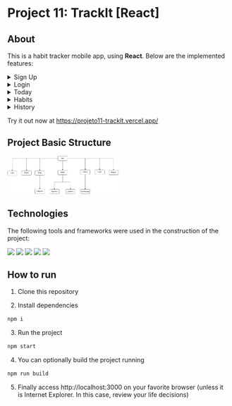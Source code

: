 # Project 11: Tracklt [React]


## About

This is a habit tracker mobile app, using **React**. Below are the implemented features:

<details>
    <summary>Sign Up</summary>

<img align="center" width="50%" src="./src/images/signup.png" alt="My project structure">
</details>

<details>
    <summary>Login</summary>

<img align="center" width="50%" src="./src/images/login.png" alt="My project structure">
</details>

<details>
    <summary>Today</summary>

<img src="./src/images/today.gif" alt="My project structure">
</details>

<details>
    <summary>Habits</summary>

<img src="./src/images/habits.gif" alt="My project structure">
</details>

<details>
    <summary>History</summary>

<img src="./src/images/history.gif" alt="My project structure">
</details>


<!-- The user can organize their habits for the week. Every day, a checklist is shown, and the user can mark off tasks as they are finished. All the reports given since the initial login are displayed in the history: days with all habits completed are highlighted in green; red if they're not. All the reports given since the initial login are displayed in the history: days with all habits accomplished are marked in green; days without are highlighted in red. -->

Try it out now at https://projeto11-tracklt.vercel.app/

## Project Basic Structure

<img width="50%" src="./src/images/Tracklt.drawio.png" alt="My project structure">  

## Technologies

The following tools and frameworks were used in the construction of the project:<br>
<div>
    <img src="https://img.shields.io/badge/styled--components-DB7093?style=for-the-badge&logo=styled-components&logoColor=white" height="22px"/>
    <img src="https://img.shields.io/badge/axios%20-%2320232a.svg?&style=for-the-badge&color=informational" height="22px" />
    <img src="https://img.shields.io/badge/React_Router-CA4245?style=for-the-badge&logo=react-router&logoColor=white" height="22px" />
    <img src="https://img.shields.io/badge/react-app%20-%2320232a.svg?&style=for-the-badge&color=60ddf9&logo=react&logoColor=%2361DAFB" height="22px" />
    <img src="https://img.shields.io/badge/React-20232A?style=for-the-badge&logo=react&logoColor=61DAFB" height="22px" />
</div>

## How to run

1. Clone this repository

2. Install dependencies
```bash
npm i
```
3. Run the project
```bash
npm start
```
4. You can optionally build the project running
```bash
npm run build
```
5. Finally access http://localhost:3000 on your favorite browser (unless it is Internet Explorer. In this case, review your life decisions)
